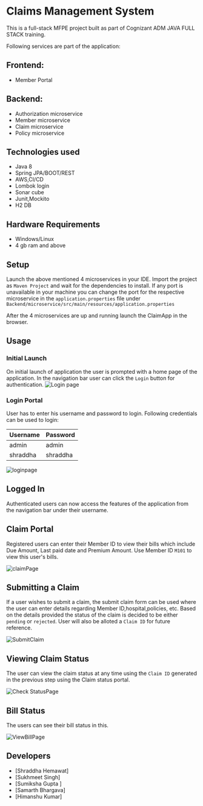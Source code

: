 # Claims Management System

This is a full-stack MFPE project built as part of Cognizant ADM JAVA FULL STACK training.

Following services are part of the application:
## Frontend:
* Member Portal

## Backend:
* Authorization microservice
* Member microservice
* Claim microservice
* Policy microservice

## Technologies used
* Java 8
* Spring JPA/BOOT/REST
* AWS,CI/CD
* Lombok login
* Sonar cube
* Junit,Mockito
* H2 DB


## Hardware Requirements
* Windows/Linux
* 4 gb ram and above

## Setup

Launch the above mentioned 4 microservices in your IDE. Import the project as `Maven Project` and wait for the dependencies to install. If any port is unavailable in your machine you can change the port for the respective microservice in the `application.properties` file under `Backend/microservice/src/main/resources/application.properties`

After the 4 microservices are up and running launch the ClaimApp in the browser.

## Usage

### Initial Launch

On initial launch of application the user is prompted with a home page of the application. In the navigation bar user can click the `Login` button for authentication.
![Login page](https://user-images.githubusercontent.com/55060443/162374330-d05b32f8-2c5d-4741-bba5-eb0fbd071841.png)




### Login Portal

User has to enter his username and password to login. Following credentials can be used to login:

| Username   | Password| 
| -----------|:--------|
| admin     | admin    |
| shraddha  | shraddha |

![loginpage](https://user-images.githubusercontent.com/55060443/162374653-133b403c-3d79-461f-b6dc-faa1d436321c.png)





## Logged In

Authenticated users can now access the features of the application from the navigation bar under their username.


## Claim Portal

Registered users can enter their Member ID to view their bills which include Due Amount, Last paid date and Premium Amount. 
Use Member ID `M101` to view this user's bills.

![claimPage](https://user-images.githubusercontent.com/55060443/162376551-116554fe-9c88-4218-b194-663151355241.png)

## Submitting a Claim

If a user wishes to submit a claim, the submit claim form can be used where the user can enter details regarding Member ID,hospital,policies, etc. Based on the details provided the status of the claim is decided to be either `pending` or `rejected`. User will also be alloted a `Claim ID` for future reference.

![SubmitClaim](https://user-images.githubusercontent.com/55060443/162376546-b434f663-2e48-432c-a6e8-af73ffb29221.png)

## Viewing Claim Status


The user can view the claim status at any time using the `Claim ID` generated in the previous step using the Claim status portal.


![Check StatusPage](https://user-images.githubusercontent.com/55060443/162376831-15855037-4b7b-4fa1-8d14-e592be057d79.png)

## Bill Status


The users can see their bill status in this.

![ViewBillPage](https://user-images.githubusercontent.com/55060443/162376532-ad7b84e5-96d1-489d-8cf2-a082a29737a2.png)




## Developers

* [Shraddha Hemawat]
* [Sukhmeet Singh]
* [Sumiksha Gupta ]
* [Samarth Bhargava]
* [Himanshu Kumar]
